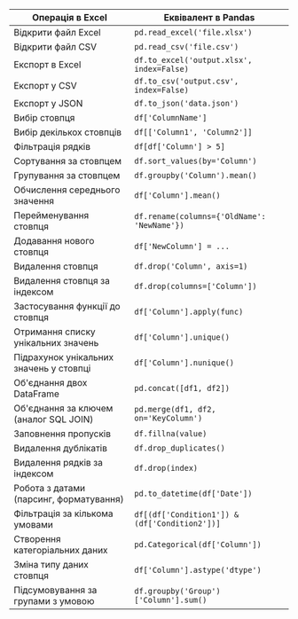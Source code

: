| Операція в Excel                        | Еквівалент в Pandas                           |
| --------------------------------------- | --------------------------------------------- |
| Відкрити файл Excel                     | `pd.read_excel('file.xlsx')`                  |
| Відкрити файл CSV                       | `pd.read_csv('file.csv')`                     |
| Експорт в Excel                         | `df.to_excel('output.xlsx', index=False)`     |
| Експорт у CSV                           | `df.to_csv('output.csv', index=False)`        |
| Експорт у JSON                          | `df.to_json('data.json')`                     |
| Вибір стовпця                           | `df['ColumnName']`                            |
| Вибір декількох стовпців                | `df[['Column1', 'Column2']]`                  |
| Фільтрація рядків                       | `df[df['Column'] > 5]`                        |
| Сортування за стовпцем                  | `df.sort_values(by='Column')`                 |
| Групування за стовпцем                  | `df.groupby('Column').mean()`                 |
| Обчислення середнього значення          | `df['Column'].mean()`                         |
| Перейменування стовпця                  | `df.rename(columns={'OldName': 'NewName'})`   |
| Додавання нового стовпця                | `df['NewColumn'] = ...`                       |
| Видалення стовпця                       | `df.drop('Column', axis=1)`                   |
| Видалення стовпця за індексом           | `df.drop(columns=['Column'])`                 |
| Застосування функції до стовпця         | `df['Column'].apply(func)`                    |
| Отримання списку унікальних значень     | `df['Column'].unique()`                       |
| Підрахунок унікальних значень у стовпці | `df['Column'].nunique()`                      |
| Об'єднання двох DataFrame               | `pd.concat([df1, df2])`                       |
| Об'єднання за ключем (аналог SQL JOIN)  | `pd.merge(df1, df2, on='KeyColumn')`          |
| Заповнення пропусків                    | `df.fillna(value)`                            |
| Видалення дублікатів                    | `df.drop_duplicates()`                        |
| Видалення рядків за індексом            | `df.drop(index)`                              |
| Робота з датами (парсинг, форматування) | `pd.to_datetime(df['Date'])`                  |
| Фільтрація за кількома умовами          | `df[(df['Condition1']) & (df['Condition2'])]` |
| Створення категоріальних даних          | `pd.Categorical(df['Column'])`                |
| Зміна типу даних стовпця                | `df['Column'].astype('dtype')`                |
| Підсумовування за групами з умовою      | `df.groupby('Group')['Column'].sum()`         |
